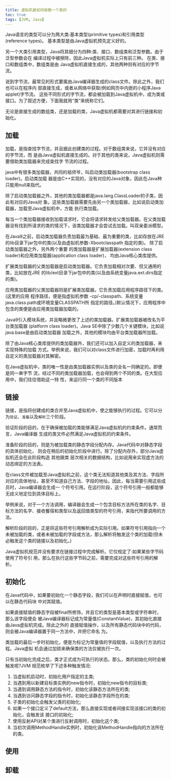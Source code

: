 ```yaml
---
title: 虚拟机是如何装载一个类的
toc: true
tags: [JVM, Java]
---
```



Java语言的类型可以分为两大类:基本类型(primitive types)和引用类型(reference types)。 基本类型是由Java虚拟机预先定义好的。

另一个大类引用类型，Java将其细分为四种:类、接口、数组类和泛型参数。由于泛型参数会在 编译过程中被擦除，因此Java虚拟机实际上只有前三种。
在类、接口和数组类中，数组类是由 Java虚拟机直接生成的，其他两种则有对应的字节流。

说到字节流，最常见的形式要属由Java编译器生成的class文件。除此之外，我们也可以在程序内 部直接生成，或者从网络中获取(例如网页中内嵌的小程序Java applet)字节流。
这些不同形式的字节流，都会被加载到Java虚拟机中，成为类或接口。为了叙述方便，下面我就用“类”来统称它们。

无论是直接生成的数组类，还是加载的类，Java虚拟机都需要对其进行链接和初始化。


## 加载

加载，是指查找字节流，并且据此创建类的过程。对于数组类来说，它并没有对应的字节流，而 是由Java虚拟机直接生成的。对于其他的类来说，Java虚拟机则需要借助类加载器来完成查找字 节流的过程。

java中有很多类加载器，共同的祖师爷，叫启动类加载器(bootstrap class loader)。启动类加载 器是由C++实现的，没有对应的Java对象，因此在Java种只能用null来指代。

除了启动类加载器之外，其他的类加载器都是java.lang.ClassLoader的子类，因此有对应的Java对 象。这些类加载器需要先由另一个类加载器，比如说启动类加载器，加载至Java虚拟机中，方能 执行类加载。

每当一个类加载器接收到加载请求时，它会将请求转发给父类加载器。在父类加载器没有找到所请求的类的情况下，该类加载器才会尝试去加载。叫双亲委派模型。

在Java9之前，启动类加载器负责加载最为基础、最为重要的类，比如存放在JRE的lib目录下jar包中的类(以及由虚拟机参数-Xbootclasspath 指定的类)。
除了启动类加载器之外，另外两个重要 的类加载器是扩展加载器(extension class loader)和应用类加载器(application class loader)， 均由Java核心类库提供。

扩展类加载器的父类加载器是启动类加载器。它负责加载相对次要、但又通用的类，比如放在JRE 的lib/ext目录下jar包中的类(以及由系统变量java.ext.dirs指定的类)。

应用类加载器的父类加载器则是扩展类加载器。它负责加载应用程序路径下的类。(这里的应用 程序路径，便是指虚拟机参数 -cp/-classpath、系统变量java.class.path或环境变量CLASSPATH所 指定的路径。)默认情况下，应用程序中包含的类便是由应用类加载器加载的。

Java9引入模块系统，并且略微更改了上述的类加载器。扩展类加载器被改名为平台类加载器 (platform class loader)。Java SE中除了少数几个关键模块，比如说java.base是由启动类加载器 加载之外，其他的模块均由平台类加载器所加载。

除了由Java核心类库提供的类加载器外，我们还可以加入自定义的类加载器，来实现特殊的加载 方式。举例来说，我们可以对class文件进行加密，加载时再利用自定义的类加载器对其解密。

在Java虚拟机中，类的唯一性是由类加载器实例以及类的全名一同确定的。即便是同一串字节 流，经过不同的类加载器加载，也会得到两个不同的类。在大型应用中，我们往往借助这一特 性，来运行同一个类的不同版本


## 链接

链接，是指将创建成的类合并至Java虚拟机中，使之能够执行的过程。它可以分为`验证`、`准备`以及`解析`三个阶段。

验证阶段的目的，在于确保被加载的类能够满足Java虚拟机的约束条件。通常而言，Java编译器 生成的类文件必然满足Java虚拟机的约束条件。

准备阶段的目的，则是为被加载类的静态字段分配内存。Java代码中对静态字段的具体初始化， 则会在稍后的初始化阶段中进行。除了分配内存外，部分Java虚拟机还会在此阶段构造 其他跟类 层次相关的数据结构，比如说用来实现虚方法的动态绑定的方法表。

在class文件被加载至Java虚拟机之前，这个类无法知道其他类及其方法、字段所对应的具体地址，甚至不知道自己方法、字段的地址。因此，每当需要引用这些成员时，Java编译器会生成一 个符号引用。在运行阶段，这个符号引用一般都能够无歧义地定位到具体目标上。

举例来说，对于一个方法调用，编译器会生成一个包含目标方法所在类的名字、目标方法的名字、接收餐宿和类型以及返回值类型的符号引用，来指代所要调用的方法。

解析阶段的目的，正是将这些符号引用解析成为实际引用。如果符号引用指向一个未被加载的类，或者未被加载的字段或方法，那么解析将触发这个类的加载(但未必触发这个类的链接以及初始化。)

Java虚拟机规范并没有要求在链接过程中完成解析。它仅规定了:如果某些字节码使用了符号引 用，那么在执行这些字节码之前，需要完成对这些符号引用的解析。

## 初始化

在Java代码中，如果要初始化一个静态字段，我们可以在声明时直接赋值，也可以在静态代码块 中对其赋值。

如果直接赋值的静态字段被final所修饰，并且它的类型是基本类型或字符串时，那么该字段便会 被Java编译器标记成为常量值(ConstantValue)，其初始化直接由Java虚拟机完成。除此之外的 直接赋值操作，以及所有静态代码块中的代码，则会被Java编译器置于同一方法中，并把它命名 为。

类加载的最后一步时初始化，便是为标记为常量值的字段赋值，以及执行方法的过程。Java虚拟 机会通过加锁来确保类的方法仅被执行一次。

只有当初始化完成之后，类才正式成为可执行的状态。那么，类的初始化何时会被触发呢?JVM 规范枚举了下述多种触发情况:

1. 当虚拟机启动时，初始化用户指定的主类;
2. 当遇到用以新建目标类实例的new指令时，初始化new指令的目标类;
3. 当遇到调用静态方法的指令时，初始化该静态方法所在的类;
4. 当遇到访问静态字段的指令时，初始化该静态字段所在的类;
5. 子类的初始化会触发父类的初始化;
6. 如果一个接口定义了default方法，那么直接实现或者间接实现该接口的类的初始化，会触发该 接口的初始化;
7. 使用反射API对某个类进行反射调用时，初始化这个类;
8. 当初次调用MethodHandle实例时，初始化该MethodHandle指向的方法所在的类。


## 使用

## 卸载
